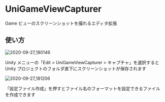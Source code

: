 # UniGameViewCapturer

Game ビューのスクリーンショットを撮れるエディタ拡張

## 使い方

![2020-09-27_180146](https://user-images.githubusercontent.com/6134875/94361135-138a1e00-00ed-11eb-9454-64d91c58e5d7.png)

Unity メニューの「Edit > UniGameViewCapturer > キャプチャ」を選択すると  
Unity プロジェクトのフォルダ直下にスクリーンショットが保存されます  

![2020-09-27_181206](https://user-images.githubusercontent.com/6134875/94361136-14bb4b00-00ed-11eb-8c2b-31fc2285718b.png)

「設定ファイル作成」を押すとファイル名のフォーマットを設定できるファイルを作成できます  
